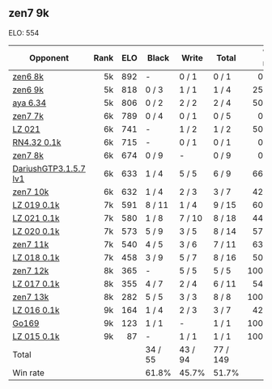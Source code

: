 ## zen7 9k ##

ELO: 554

Opponent | Rank | ELO | Black | Write | Total | Win rate
---------|-----:|----:|-------|-------|-------|-------:
[zen6 8k](zen6%208k.md) | 5k | 892 | - | 0 / 1 | 0 / 1 | 0.0%
[zen6 9k](zen6%209k.md) | 5k | 818 | 0 / 3 | 1 / 1 | 1 / 4 | 25.0%
[aya 6.34](aya%206.34.md) | 5k | 806 | 0 / 2 | 2 / 2 | 2 / 4 | 50.0%
[zen7 7k](zen7%207k.md) | 6k | 789 | 0 / 4 | 0 / 1 | 0 / 5 | 0.0%
[LZ 021](LZ%20021.md) | 6k | 741 | - | 1 / 2 | 1 / 2 | 50.0%
[RN4.32 0.1k](RN4.32%200.1k.md) | 6k | 715 | - | 0 / 1 | 0 / 1 | 0.0%
[zen7 8k](zen7%208k.md) | 6k | 674 | 0 / 9 | - | 0 / 9 | 0.0%
[DariushGTP3.1.5.7 lv1](DariushGTP3.1.5.7%20lv1.md) | 6k | 633 | 1 / 4 | 5 / 5 | 6 / 9 | 66.7%
[zen7 10k](zen7%2010k.md) | 6k | 632 | 1 / 4 | 2 / 3 | 3 / 7 | 42.9%
[LZ 019 0.1k](LZ%20019%200.1k.md) | 7k | 591 | 8 / 11 | 1 / 4 | 9 / 15 | 60.0%
[LZ 021 0.1k](LZ%20021%200.1k.md) | 7k | 580 | 1 / 8 | 7 / 10 | 8 / 18 | 44.4%
[LZ 020 0.1k](LZ%20020%200.1k.md) | 7k | 573 | 5 / 9 | 3 / 5 | 8 / 14 | 57.1%
[zen7 11k](zen7%2011k.md) | 7k | 540 | 4 / 5 | 3 / 6 | 7 / 11 | 63.6%
[LZ 018 0.1k](LZ%20018%200.1k.md) | 7k | 458 | 3 / 9 | 5 / 7 | 8 / 16 | 50.0%
[zen7 12k](zen7%2012k.md) | 8k | 365 | - | 5 / 5 | 5 / 5 | 100.0%
[LZ 017 0.1k](LZ%20017%200.1k.md) | 8k | 355 | 4 / 7 | 2 / 4 | 6 / 11 | 54.5%
[zen7 13k](zen7%2013k.md) | 8k | 282 | 5 / 5 | 3 / 3 | 8 / 8 | 100.0%
[LZ 016 0.1k](LZ%20016%200.1k.md) | 9k | 164 | 1 / 4 | 2 / 3 | 3 / 7 | 42.9%
[Go169](Go169.md) | 9k | 123 | 1 / 1 | - | 1 / 1 | 100.0%
[LZ 015 0.1k](LZ%20015%200.1k.md) | 9k | 87 | - | 1 / 1 | 1 / 1 | 100.0%
Total | | | 34 / 55 | 43 / 94 | 77 / 149 | 
Win rate| | | 61.8% | 45.7% | 51.7% | 
